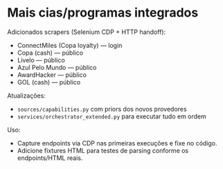# Mais cias/programas integrados

Adicionados scrapers (Selenium CDP + HTTP handoff):
- ConnectMiles (Copa loyalty) — login
- Copa (cash) — público
- Livelo — público
- Azul Pelo Mundo — público
- AwardHacker — público
- GOL (cash) — público

Atualizações:
- `sources/capabilities.py` com priors dos novos provedores
- `services/orchestrator_extended.py` para executar tudo em ordem

Uso:
- Capture endpoints via CDP nas primeiras execuções e fixe no código.
- Adicione fixtures HTML para testes de parsing conforme os endpoints/HTML reais.
